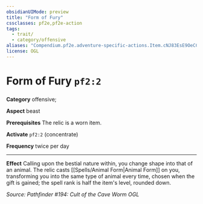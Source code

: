 ```yaml
---
obsidianUIMode: preview
title: "Form of Fury"
cssclasses: pf2e,pf2e-action
tags:
  - trait/
  - category/offensive
aliases: "Compendium.pf2e.adventure-specific-actions.Item.cNJ83EsE9OeCCpaE"
license: OGL
---
```

# Form of Fury `pf2:2`

### 

**Category** offensive; 




**Aspect** beast

**Prerequisites** The relic is a worn item.

**Activate** `pf2:2` (concentrate)

**Frequency** twice per day

* * *

**Effect** Calling upon the bestial nature within, you change shape into that of an animal. The relic casts [[Spells/Animal Form|Animal Form]] on you, transforming you into the same type of animal every time, chosen when the gift is gained; the spell rank is half the item's level, rounded down.

*Source: Pathfinder #194: Cult of the Cave Worm*
*OGL*